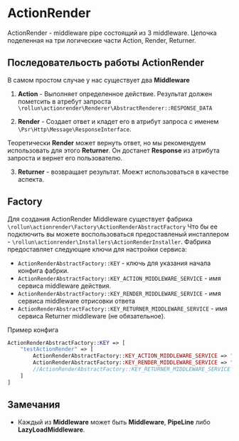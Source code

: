 # ActionRender

ActionRender - middleware pipe состоящий из 3 middleware.
Цепочка поделенная на три логические части Action, Render, Returner.

## Последовательость работы ActionRender

В самом простом случае у нас существует два **Middleware**

1) **Action** - Выполняет определенное действие. Результат должен пометсить в атребут запроста `\rollun\actionrender\Renderer\AbstractRenderer::RESPONSE_DATA`

2) **Render** - Создает ответ и кладет его в атрибут запроса с именем `\Psr\Http\Message\ResponseInterface`.

Теоретически **Render** может вернуть ответ, но мы рекомендуем использовать для этого **Returner**.
Он достанет **Response** из атрибута запроста и вернет его пользователю.

3) **Returner** - возвращает результат.
Моежт использоваться в качестве аспекта.

## Factory
Для создания ActionRender Middleware существует фабрика `\rollun\actionrender\Factory\ActionRenderAbstractFactory`
Что бы ее подключить вы можете воспользоваться предоставленый инсталлером - `\rollun\actionrender\Installers\ActionRenderInstaller`.
Фабрика предоставляет следующие ключи для настройки сервиса:
* `ActionRenderAbstractFactory::KEY` - ключь для указания начала конфига фабрки.
* `ActionRenderAbstractFactory::KEY_ACTION_MIDDLEWARE_SERVICE` - имя сервиса middleware действия.
* `ActionRenderAbstractFactory::KEY_RENDER_MIDDLEWARE_SERVICE` - имя сервиса middleware отрисовки ответа
* `ActionRenderAbstractFactory::KEY_RETURNER_MIDDLEWARE_SERVICE` - имя сервиса Returner middleware (не обязательное).

Пример конфига
```php
ActionRenderAbstractFactory::KEY => [
    "testActionRender" => [
        ActionRenderAbstractFactory::KEY_ACTION_MIDDLEWARE_SERVICE => "testActionMiddleware",
        ActionRenderAbstractFactory::KEY_RENDER_MIDDLEWARE_SERVICE => "testRenderMiddleware",
        //ActionRenderAbstractFactory::KEY_RETURNER_MIDDLEWARE_SERVICE => "testReturnerMiddleware",
    ]
]
```


## Замечания
* Каждый из **Middleware** может быть **Middleware**, **PipeLine** либо **LazyLoadMiddleware**.